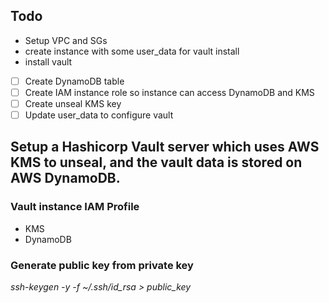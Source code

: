 ## Todo
- Setup VPC and SGs
- create instance with some user_data for vault install
- install vault 
- [ ] Create DynamoDB table
- [ ] Create IAM instance role so instance can access DynamoDB and KMS
- [ ] Create unseal KMS key
- [ ] Update user_data to configure vault

## Setup a Hashicorp Vault server which uses AWS KMS to unseal, and the vault data is stored on AWS DynamoDB.

### Vault instance IAM Profile
* KMS
* DynamoDB

### Generate public key from private key
*ssh-keygen -y -f ~/.ssh/id_rsa > public_key*



